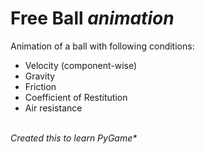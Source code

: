 # Free Ball *animation*
Animation of a ball with following conditions:
  <ul>
  <li>Velocity (component-wise)</li>
  <li>Gravity</li>
  <li>Friction</li>
  <li>Coefficient of Restitution</li>
  <li>Air resistance</li>
  </ul><br>
<i>Created this to learn PyGame*</i>
